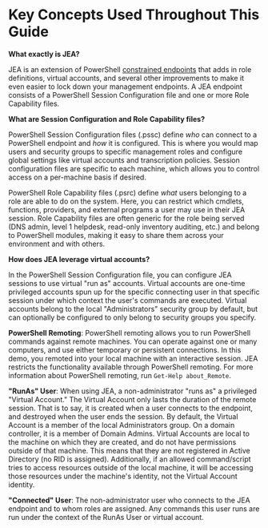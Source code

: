 # Key Concepts Used Throughout This Guide
**What exactly is JEA?**

JEA is an extension of PowerShell [constrained endpoints](http://blogs.technet.com/b/heyscriptingguy/archive/2014/03/31/introduction-to-powershell-endpoints.aspx) that adds in role definitions, virtual accounts, and several other improvements to make it even easier to lock down your management endpoints.
A JEA endpoint consists of a PowerShell Session Configuration file and one or more Role Capability files.

**What are Session Configuration and Role Capability files?**

PowerShell Session Configuration files (.pssc) define *who* can connect to a PowerShell endpoint and *how* it is configured.
This is where you would map users and security groups to specific management roles and configure global settings like virtual accounts and transcription policies.
Session configuration files are specific to each machine, which allows you to control access on a per-machine basis if desired.

PowerShell Role Capability files (.psrc) define *what* users belonging to a role are able to do on the system.
Here, you can restrict which cmdlets, functions, providers, and external programs a user may use in their JEA session.
Role Capability files are often generic for the role being served (DNS admin, level 1 helpdesk, read-only inventory auditing, etc.) and belong to PowerShell modules, making it easy to share them across your environment and with others.

**How does JEA leverage virtual accounts?**

In the PowerShell Session Configuration file, you can configure JEA sessions to use virtual "run as" accounts.
Virtual accounts are one-time privileged accounts spun up for the specific connecting user in that specific session under which context the user's commands are executed.
Virtual accounts belong to the local "Administrators" security group by default, but can optionally be configured to only belong to security groups you specify.

**PowerShell Remoting**:
PowerShell remoting allows you to run PowerShell commands against remote machines.
You can operate against one or many computers, and use either temporary or persistent connections.
In this demo, you remoted into your local machine with an interactive session.
JEA restricts the functionality available through PowerShell remoting.
For more information about PowerShell remoting, run `Get-Help about_Remote`.

**"RunAs" User**:
When using JEA, a non-administrator "runs as" a privileged "Virtual Account."
The Virtual Account only lasts the duration of the remote session.
That is to say, it is created when a user connects to the endpoint, and destroyed when the user ends the session.
By default, the Virtual Account is a member of the local Administrators group.
On a domain controller, it is a member of Domain Admins.
Virtual Accounts are local to the machine on which they are created, and do not have permissions outside of that machine.
This means that they are not registered in Active Directory (no RID is assigned).
Additionally, if an allowed command/script tries to access resources outside of the local machine, it will be accessing those resources under the machine's identity, not the Virtual Account identity.

**"Connected" User**:
The non-administrator user who connects to the JEA endpoint and to whom roles are assigned.
Any commands this user runs are run under the context of the RunAs User or virtual account.
